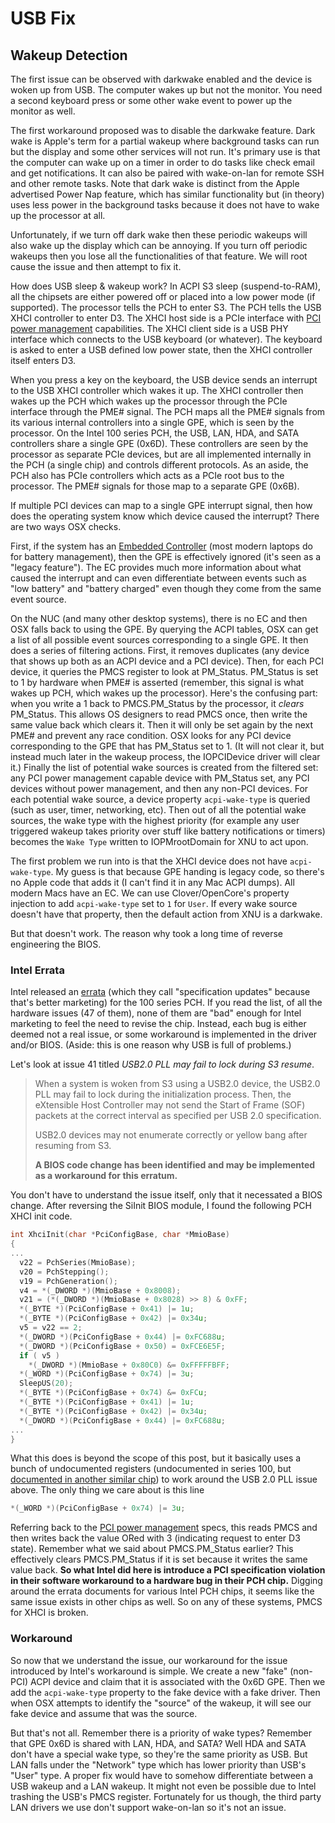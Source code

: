 # USB Fix

## Wakeup Detection

The first issue can be observed with darkwake enabled and the device is woken up from USB. The computer wakes up but not the monitor. You need a second keyboard press or some other wake event to power up the monitor as well.

The first workaround proposed was to disable the darkwake feature. Dark wake is Apple's term for a partial wakeup where background tasks can run but the display and some other services will not run. It's primary use is that the computer can wake up on a timer in order to do tasks like check email and get notifications. It can also be paired with wake-on-lan for remote SSH and other remote tasks. Note that dark wake is distinct from the Apple advertised Power Nap feature, which has similar functionality but \(in theory\) uses less power in the background tasks because it does not have to wake up the processor at all.

Unfortunately, if we turn off dark wake then these periodic wakeups will also wake up the display which can be annoying. If you turn off periodic wakeups then you lose all the functionalities of that feature. We will root cause the issue and then attempt to fix it.

How does USB sleep & wakeup work? In ACPI S3 sleep \(suspend-to-RAM\), all the chipsets are either powered off or placed into a low power mode \(if supported\). The processor tells the PCH to enter S3. The PCH tells the USB XHCI controller to enter D3. The XHCI host side is a PCIe interface with [PCI power management](https://lekensteyn.nl/files/docs/PCI_Power_Management_12.pdf) capabilities. The XHCI client side is a USB PHY interface which connects to the USB keyboard \(or whatever\). The keyboard is asked to enter a USB defined low power state, then the XHCI controller itself enters D3.

When you press a key on the keyboard, the USB device sends an interrupt to the USB XHCI controller which wakes it up. The XHCI controller then wakes up the PCH which wakes up the processor through the PCIe interface through the PME\# signal. The PCH maps all the PME\# signals from its various internal controllers into a single GPE, which is seen by the processor. On the Intel 100 series PCH, the USB, LAN, HDA, and SATA controllers share a single GPE \(0x6D\). These controllers are seen by the processor as separate PCIe devices, but are all implemented internally in the PCH \(a single chip\) and controls different protocols. As an aside, the PCH also has PCIe controllers which acts as a PCIe root bus to the processor. The PME\# signals for those map to a separate GPE \(0x6B\).

If multiple PCI devices can map to a single GPE interrupt signal, then how does the operating system know which device caused the interrupt? There are two ways OSX checks.

First, if the system has an [Embedded Controller](https://en.wikipedia.org/wiki/Embedded_controller) \(most modern laptops do for battery management\), then the GPE is effectively ignored \(it's seen as a "legacy feature"\). The EC provides much more information about what caused the interrupt and can even differentiate between events such as "low battery" and "battery charged" even though they come from the same event source.

On the NUC \(and many other desktop systems\), there is no EC and then OSX falls back to using the GPE. By querying the ACPI tables, OSX can get a list of all possible event sources corresponding to a single GPE. It then does a series of filtering actions. First, it removes duplicates \(any device that shows up both as an ACPI device and a PCI device\). Then, for each PCI device, it queries the PMCS register to look at PM\_Status. PM\_Status is set to 1 by hardware when PME\# is asserted \(remember, this signal is what wakes up PCH, which wakes up the processor\). Here's the confusing part: when you write a 1 back to PMCS.PM\_Status by the processor, it _clears_ PM\_Status. This allows OS designers to read PMCS once, then write the same value back which clears it. Then it will only be set again by the next PME\# and prevent any race condition. OSX looks for any PCI device corresponding to the GPE that has PM\_Status set to 1. \(It will not clear it, but instead much later in the wakeup process, the IOPCIDevice driver will clear it.\) Finally the list of potential wake sources is created from the filtered set: any PCI power management capable device with PM\_Status set, any PCI devices without power management, and then any non-PCI devices. For each potential wake source, a device property `acpi-wake-type` is queried \(such as user, timer, networking, etc\). Then out of all the potential wake sources, the wake type with the highest priority \(for example any user triggered wakeup takes priority over stuff like battery notifications or timers\) becomes the `Wake Type` written to IOPMrootDomain for XNU to act upon.

The first problem we run into is that the XHCI device does not have `acpi-wake-type`. My guess is that because GPE handing is legacy code, so there's no Apple code that adds it \(I can't find it in any Mac ACPI dumps\). All modern Macs have an EC. We can use Clover/OpenCore's property injection to add `acpi-wake-type` set to `1` for `User`. If every wake source doesn't have that property, then the default action from XNU is a darkwake.

But that doesn't work. The reason why took a long time of reverse engineering the BIOS.

### Intel Errata

Intel released an [errata](https://www.intel.com/content/www/us/en/products/docs/chipsets/100-series-chipset-spec-update.html) \(which they call "specification updates" because that's better marketing\) for the 100 series PCH. If you read the list, of all the hardware issues \(47 of them\), none of them are "bad" enough for Intel marketing to feel the need to revise the chip. Instead, each bug is either deemed not a real issue, or some workaround is implemented in the driver and/or BIOS. \(Aside: this is one reason why USB is full of problems.\)

Let's look at issue 41 titled _USB2.0 PLL may fail to lock during S3 resume_.

> When a system is woken from S3 using a USB2.0 device, the USB2.0 PLL may fail to lock during the initialization process. Then, the eXtensible Host Controller may not send the Start of Frame \(SOF\) packets at the correct interval as specified per USB 2.0 specification.
>
> USB2.0 devices may not enumerate correctly or yellow bang after resuming from S3.
>
> **A BIOS code change has been identified and may be implemented as a workaround for this erratum.**

You don't have to understand the issue itself, only that it necessated a BIOS change. After reversing the SiInit BIOS module, I found the following PCH XHCI init code.

```c
int XhciInit(char *PciConfigBase, char *MmioBase)
{
...
  v22 = PchSeries(MmioBase);
  v20 = PchStepping();
  v19 = PchGeneration();
  v4 = *(_DWORD *)(MmioBase + 0x8008);
  v21 = (*(_DWORD *)(MmioBase + 0x8028) >> 8) & 0xFF;
  *(_BYTE *)(PciConfigBase + 0x41) |= 1u;
  *(_BYTE *)(PciConfigBase + 0x42) |= 0x34u;
  v5 = v22 == 2;
  *(_DWORD *)(PciConfigBase + 0x44) |= 0xFC688u;
  *(_DWORD *)(PciConfigBase + 0x50) = 0xFCE6E5F;
  if ( v5 )
    *(_DWORD *)(MmioBase + 0x80C0) &= 0xFFFFFBFF;
  *(_WORD *)(PciConfigBase + 0x74) |= 3u;
  SleepUS(20);
  *(_BYTE *)(PciConfigBase + 0x74) &= 0xFCu;
  *(_BYTE *)(PciConfigBase + 0x41) |= 1u;
  *(_BYTE *)(PciConfigBase + 0x42) |= 0x34u;
  *(_DWORD *)(PciConfigBase + 0x44) |= 0xFC688u;
...
}
```

What this does is beyond the scope of this post, but it basically uses a bunch of undocumented registers \(undocumented in series 100, but [documented in another similar chip](https://www.intel.cn/content/dam/www/public/us/en/documents/datasheets/pentium-celeron-n-series-j-series-datasheet-vol-2.pdf)\) to work around the USB 2.0 PLL issue above. The only thing we care about is this line

```c
*(_WORD *)(PciConfigBase + 0x74) |= 3u;
```

Referring back to the [PCI power management](https://lekensteyn.nl/files/docs/PCI_Power_Management_12.pdf) specs, this reads PMCS and then writes back the value ORed with 3 \(indicating request to enter D3 state\). Remember what we said about PMCS.PM\_Status earlier? This effectively clears PMCS.PM\_Status if it is set because it writes the same value back. **So what Intel did here is introduce a PCI specification violation in their software workaround to a hardware bug in their PCH chip.** Digging around the errata documents for various Intel PCH chips, it seems like the same issue exists in other chips as well. So on any of these systems, PMCS for XHCI is broken.

### Workaround

So now that we understand the issue, our workaround for the issue introduced by Intel's workaround is simple. We create a new "fake" \(non-PCI\) ACPI device and claim that it is associated with the 0x6D GPE. Then we add the `acpi-wake-type` property to the fake device with a fake driver. Then when OSX attempts to identify the "source" of the wakeup, it will see our fake device and assume that was the source.

But that's not all. Remember there is a priority of wake types? Remember that GPE 0x6D is shared with LAN, HDA, and SATA? Well HDA and SATA don't have a special wake type, so they're the same priority as USB. But LAN falls under the "Network" type which has lower priority than USB's "User" type. A proper fix would have to somehow differentiate between a USB wakeup and a LAN wakeup. It might not even be possible due to Intel trashing the USB's PMCS register. Fortunately for us though, the third party LAN drivers we use don't support wake-on-lan so it's not an issue.



